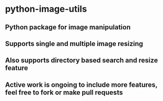 # python-image-utils

## Python package for image manipulation
## Supports single and multiple image resizing
## Also supports directory based search and resize feature
## Active work is ongoing to include more features, feel free to fork or make pull requests
